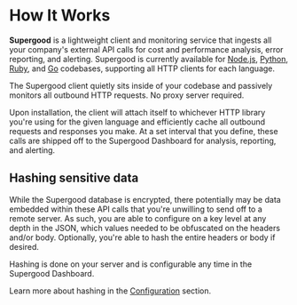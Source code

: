 # How It Works

**Supergood** is a lightweight client and monitoring service that ingests all your company's external API calls for cost and performance analysis, error reporting, and alerting. Supergood is currently available for [Node.js](integrate-with-clients/node.js/), [Python](installing-clients/python.md), [Ruby](integrate-with-clients/ruby/), and [Go](installing-clients/go-coming-soon.md) codebases, supporting all HTTP clients for each language.

The Supergood client quietly sits inside of your codebase and passively monitors all outbound HTTP requests. No proxy server required.

Upon installation, the client will attach itself to whichever HTTP library you're using for the given language and efficiently cache all outbound requests and responses you make. At a set interval that you define, these calls are shipped off to the Supergood Dashboard for analysis, reporting, and alerting.

## Hashing sensitive data

While the Supergood database is encrypted, there potentially may be data embedded within these API calls that you're unwilling to send off to a remote server. As such, you are able to configure on a key level at any depth in the JSON, which values needed to be obfuscated on the headers and/or body. Optionally, you're able to hash the entire headers or body if desired.

Hashing is done on your server and is configurable any time in the Supergood Dashboard.

Learn more about hashing in the [Configuration](broken-reference) section.
